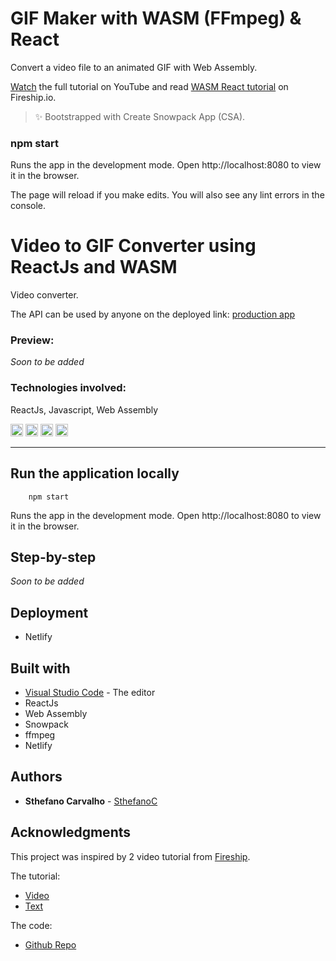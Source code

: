# GIF Maker with WASM (FFmpeg) & React

Convert a video file to an animated GIF with Web Assembly.

[Watch](https://youtu.be/-OTc0Ki7Sv0) the full tutorial on YouTube and read [WASM React tutorial](https://fireship.io/lessons/wasm-video-to-gif/) on Fireship.io.

> ✨ Bootstrapped with Create Snowpack App (CSA).

### npm start

Runs the app in the development mode.
Open http://localhost:8080 to view it in the browser.

The page will reload if you make edits.
You will also see any lint errors in the console.

# Video to GIF Converter using ReactJs and WASM

Video converter.

The API can be used by anyone on the deployed link:
<a href="https://sthefanoc.com">production app</a>

### Preview:

_Soon to be added_

### Technologies involved:

ReactJs, Javascript, Web Assembly

<div>
  <code><img height="20" alt="HTML5" src="https://img.shields.io/badge/html5%20-%23E34F26.svg?&style=for-the-badge&logo=html5&logoColor=white"/></code>
  <code><img height="20" alt="CSS3" src="https://img.shields.io/badge/css3%20-%231572B6.svg?&style=for-the-badge&logo=css3&logoColor=white"/></code>
  <code><img height="20" alt="JavaScript" src="https://img.shields.io/badge/javascript%20-%23323330.svg?&style=for-the-badge&logo=javascript&logoColor=%23F7DF1E"/></code>
  <code><img height="20" alt="React" src="https://img.shields.io/badge/react%20-%2320232a.svg?&style=for-the-badge&logo=react&logoColor=%2361DAFB"/></code>
</div>

---

## Run the application locally

```
    npm start
```

Runs the app in the development mode.
Open http://localhost:8080 to view it in the browser.

## Step-by-step

_Soon to be added_

## Deployment

- Netlify

## Built with

- [Visual Studio Code](https://code.visualstudio.com/) - The editor
- ReactJs
- Web Assembly
- Snowpack
- ffmpeg
- Netlify

## Authors

- **Sthefano Carvalho** - [SthefanoC](https://github.com/sthefanoc)

## Acknowledgments

This project was inspired by 2 video tutorial from [Fireship](https://github.com/fireship-io/).

The tutorial:

- [Video](https://youtu.be/-OTc0Ki7Sv0)
- [Text](https://fireship.io/lessons/wasm-video-to-gif/)

The code:

- [Github Repo](https://github.com/fireship-io/react-wasm-gif-maker)
